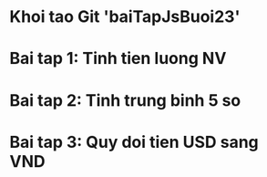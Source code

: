 # Khoi tao Git 'baiTapJsBuoi23'
# Bai tap 1: Tinh tien luong NV
# Bai tap 2: Tinh trung binh 5 so
# Bai tap 3: Quy doi tien USD sang VND